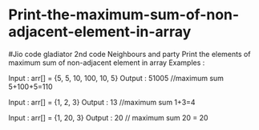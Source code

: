 # Print-the-maximum-sum-of-non-adjacent-element-in-array
#Jio code gladiator 2nd code Neighbours and party
Print the elements of maximum sum of non-adjacent element in array
Examples :

Input : arr[] = {5, 5, 10, 100, 10, 5}
Output : 51005 //maximum sum 5+100+5=110

Input : arr[] = {1, 2, 3}
Output : 13 //maximum sum 1+3=4

Input : arr[] = {1, 20, 3}
Output : 20 // maximum sum 20 = 20

